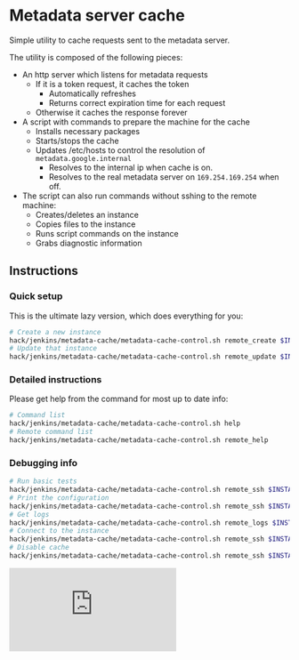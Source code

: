 # Metadata server cache

Simple utility to cache requests sent to the metadata server.

The utility is composed of the following pieces:

* An http server which listens for metadata requests
  * If it is a token request, it caches the token
    - Automatically refreshes
    - Returns correct expiration time for each request
  * Otherwise it caches the response forever
* A script with commands to prepare the machine for the cache
  * Installs necessary packages
  * Starts/stops the cache
  * Updates /etc/hosts to control the resolution of  `metadata.google.internal`
    - Resolves to the internal ip when cache is on.
    - Resolves to the real metadata server on `169.254.169.254` when off.
* The script can also run commands without sshing to the remote machine:
  * Creates/deletes an instance
  * Copies files to the instance
  * Runs script commands on the instance
  * Grabs diagnostic information

## Instructions

### Quick setup

This is the ultimate lazy version, which does everything for you:

```sh
# Create a new instance
hack/jenkins/metadata-cache/metadata-cache-control.sh remote_create $INSTANCE
# Update that instance
hack/jenkins/metadata-cache/metadata-cache-control.sh remote_update $INSTANCE
```


### Detailed instructions

Please get help from the command for most up to date info:

```sh
# Command list
hack/jenkins/metadata-cache/metadata-cache-control.sh help
# Remote command list
hack/jenkins/metadata-cache/metadata-cache-control.sh remote_help
```

### Debugging info

```sh
# Run basic tests
hack/jenkins/metadata-cache/metadata-cache-control.sh remote_ssh $INSTANCE test
# Print the configuration
hack/jenkins/metadata-cache/metadata-cache-control.sh remote_ssh $INSTANCE cat
# Get logs
hack/jenkins/metadata-cache/metadata-cache-control.sh remote_logs $INSTANCE
# Connect to the instance
hack/jenkins/metadata-cache/metadata-cache-control.sh remote_ssh $INSTANCE connect
# Disable cache
hack/jenkins/metadata-cache/metadata-cache-control.sh remote_ssh $INSTANCE off
```


[![Analytics](https://kubernetes-site.appspot.com/UA-36037335-10/GitHub/hack/jenkins/metadata-cache/README.md?pixel)]()
